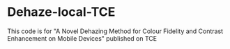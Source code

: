 # Dehaze-local-TCE
This code is for "A Novel Dehazing Method for Colour Fidelity and Contrast Enhancement on Mobile Devices" published on TCE
